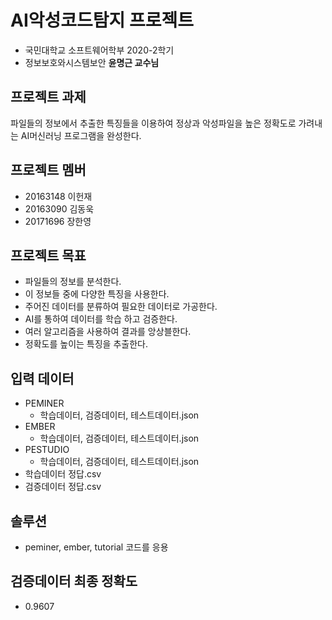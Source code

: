 # AI악성코드탐지 프로젝트
- 국민대학교 소프트웨어학부 2020-2학기 
- 정보보호와시스템보안 **윤명근 교수님**

## 프로젝트 과제
파일들의 정보에서 추출한 특징들을 이용하여 정상과 악성파일을 높은 정확도로 가려내는 AI머신러닝 프로그램을 완성한다.

## 프로젝트 멤버
- 20163148 이헌재
- 20163090 김동욱
- 20171696 장한영

## 프로젝트 목표
- 파일들의 정보를 분석한다.
- 이 정보들 중에 다양한 특징을 사용한다.
- 주어진 데이터를 분류하여 필요한 데이터로 가공한다.
- AI를 통하여 데이터를 학습 하고 검증한다.
- 여러 알고리즘을 사용하여 결과를 앙상블한다.
- 정확도를 높이는 특징을 추출한다.

## 입력 데이터
- PEMINER
  - 학습데이터, 검증데이터, 테스트데이터.json
- EMBER
  - 학습데이터, 검증데이터, 테스트데이터.json
- PESTUDIO
  - 학습데이터, 검증데이터, 테스트데이터.json
- 학습데이터 정답.csv
- 검증데이터 정답.csv

## 솔루션
- peminer, ember, tutorial 코드를 응용

## 검증데이터 최종 정확도
- 0.9607
